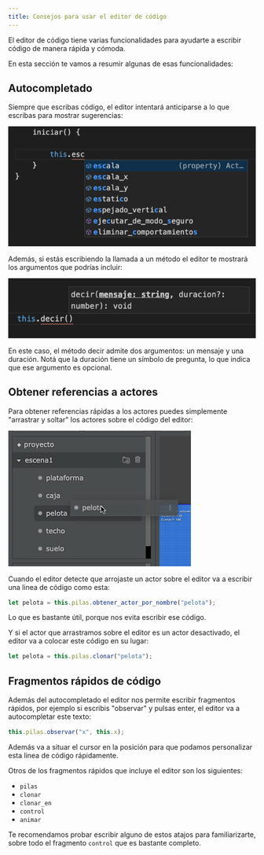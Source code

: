 ```yaml
---
title: Consejos para usar el editor de código
---
```


El editor de código tiene varias funcionalidades para ayudarte a escribir código
de manera rápida y cómoda.

En esta sección te vamos a resumir algunas de esas funcionalidades:

## Autocompletado

Siempre que escribas código, el editor intentará anticiparse a lo que escribas
para mostrar sugerencias:

![](imagenes/editor-de-codigo/autocompletado.png)

Además, si estás escribiendo la llamada a un método el editor te mostrará los
argumentos que podrías incluir:

![](imagenes/editor-de-codigo/argumentos.png)

En este caso, el método decir admite dos argumentos: un mensaje y una duración. Notá
que la duración tiene un símbolo de pregunta, lo que indica que ese argumento es opcional.

## Obtener referencias a actores

Para obtener referencias rápidas a los actores puedes simplemente "arrastrar y soltar" los
actores sobre el código del editor:

![](imagenes/editor-de-codigo/arrastrar.png)

Cuando el editor detecte que arrojaste un actor sobre el editor va a escribir una linea de
código como esta:

```typescript
let pelota = this.pilas.obtener_actor_por_nombre("pelota");
```

Lo que es bastante útil, porque nos evita escribir ese código.

Y si el actor que arrastramos sobre el editor es un actor desactivado, el editor va a colocar
este código en su lugar:

```typescript
let pelota = this.pilas.clonar("pelota");
```

## Fragmentos rápidos de código

Además del autocompletado el editor nos permite escribir fragmentos rápidos, por ejemplo
si escribis "observar" y pulsas enter, el editor va a autocompletar este texto:

```typescript
this.pilas.observar("x", this.x);
```

Además va a situar el cursor en la posición para que podamos personalizar esta linea de código
rápidamente.

Otros de los fragmentos rápidos que incluye el editor son los siguientes:

- `pilas`
- `clonar`
- `clonar_en`
- `control`
- `animar`

Te recomendamos probar escribir alguno de estos atajos para familiarizarte, sobre todo
el fragmento `control` que es bastante completo.
